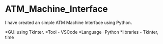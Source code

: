 # ATM_Machine_Interface
I have created  an simple ATM Machine Interface using Python.

*GUI using Tkinter.
*Tool - VSCode
*Language -Python
*libraries - Tkinter, time

